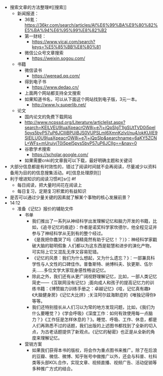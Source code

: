 - 搜索文章的方法整理#[[搜索]]
    - 新闻报道：
        - 36氪：https://36kr.com/search/articles/AI%E6%99%BA%E9%80%82%E5%BA%94%E6%95%99%E8%82%B2
        - 第一财经：
            - https://www.yicai.com/search?keys=%E5%85%BB%E8%80%81
        - 微信公众号文章搜索
            - https://weixin.sogou.com/
    - 书籍
        - 微信读书
            - https://weread.qq.com/
        - 得到电子书
            - https://www.dedao.cn/
        - 上面两个网站都支持全文搜索
        - 如果知道书名，可以从下面这个网站找到电子版，3元一本。
            - http://www.ly.superlib.net/
    - 论文
        - 国内论文的免费下载网站
        - http://www.ncpssd.org/Literature/articlelist.aspx?search=KElLVEU9IuaXpeacrOW8j+e7j+iQpSIgT1IgSUtTVD0i5pel5pys5byP57uP6JClIiBPUiBJS0VUPSLml6XmnKzlvI/nu4/okKUiIE9SIElLU0U9IuaXpeacrOW8j+e7j+iQpSIp&searchname=6aKY5ZCNL+WFs+mUruivjT0i5pel5pys5byP57uP6JClIg==&nav=0
        - 谷歌学术搜索
            - https://scholar.google.com/
        - 如果需要cnki的文章我可以下载，最好明确主题和关键词
- 大部分信息都是有时效性的，错过了阅读时间就不会再阅读，尽量减少以资料备用为目的的信息搜集活动。#[[信息处理原则]]
- 利于增进知识的阅读习惯#[[sr]] #f
    - 每日阅读，把大量时间花在阅读上
    - 每日复习，定期复习积累的有益知识
- 是否可以通过少量关键的因素就了解某个事物的核心发展前景？
- 14:12
    - 准备《记忆》报价的辅助文件
        - 书单
            - 我们推出了一系列从神经科学出发理解记忆和脑力开发的书籍，比如，《追寻记忆的痕迹》：作者是诺奖科学家坎德尔，他全程见证并参与了神经科学从无到有的整个经过。
            - 《是我把你蠢哭了吗（酒精竟然有助于记忆！？）》：神经科学家戳破大脑的聪明假象 人们都以为这东西是聪慧和进步的演化产物，可实际上它又混乱无序又容易犯错。
            - 《记忆的风景：我们为什么想起，又为什么遗忘？》：一部兼具科学性与人文性的口碑佳作。普鲁斯特、纳博科夫、狄更斯、伍尔夫……多位文学大家现身感性畅谈记忆。
            - 除此之外，我们还有从更广阔视野理解记忆，比如，一部人类记忆简史——《互联网没有记忆》;面向成人和孩子的提高记忆力的训练书籍：《博赞脑力训练手册之：卓越记忆》《哇，记忆真有趣》《大脑健身房》《记忆大比拼》;关注阿尔兹海默症的《唯独记得你》等等。
            - 我们还特别擅长从人们习以为常的地方发现问题，比如，《我们为什么要睡觉？》《学会呼吸》《深度工作：如何有效使用每一点脑力？》《工作狂是怎样休息的？》。睡觉、呼吸、工作、休息，都是人们再熟悉不过的话题，我们出版的上述图书都找到了全新的切入点，为古老话题提供了新观点。《记忆的秘密》也正是从全新的角度来理解记忆。
        - 营销方案
            - 如果我们获得本书的版权，将会作为重点图书来推广。除了在后浪的豆瓣、微信、微博、知乎账号中做推广以外，还会与科普、社科类等头部KOL合作，实现文章、视频直播、视频广告、活动促销等多种推广方式的结合。
